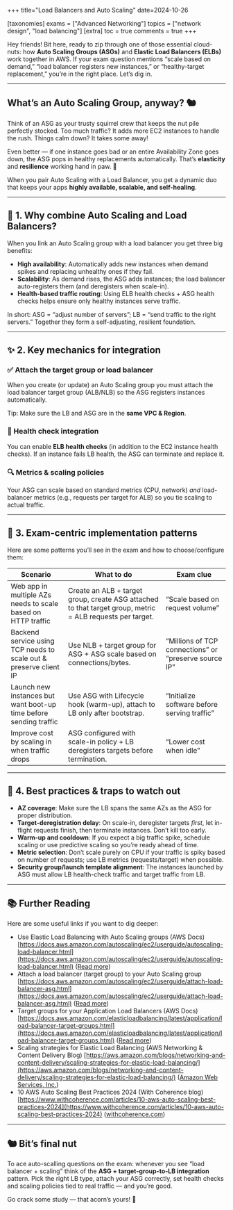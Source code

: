 +++
title="Load Balancers and Auto Scaling"
date=2024-10-26

[taxonomies]
exams = ["Advanced Networking"]
topics = ["network design", "load balancing"]
[extra]
toc = true
comments = true
+++

Hey friends! Bit here, ready to zip through one of those essential cloud-nuts: how **Auto Scaling Groups (ASGs)** and **Elastic Load Balancers (ELBs)** work together in AWS. If your exam question mentions “scale based on demand,” “load balancer registers new instances,” or “healthy-target replacement,” you’re in the right place. Let’s dig in.

<!--more-->

---

## What’s an Auto Scaling Group, anyway? 🐿️

Think of an ASG as your trusty squirrel crew that keeps the nut pile perfectly stocked. Too much traffic? It adds more EC2 instances to handle the rush. Things calm down? It takes some away!

Even better — if one instance goes bad or an entire Availability Zone goes down, the ASG pops in healthy replacements automatically. That’s **elasticity** and **resilience** working hand in paw. 🐾

When you pair Auto Scaling with a Load Balancer, you get a dynamic duo that keeps your apps **highly available, scalable, and self-healing**.

---

## 🧱 1. Why combine Auto Scaling and Load Balancers?

 When you link an Auto Scaling group with a load balancer you get three big benefits:

* **High availability**: Automatically adds new instances when demand spikes and replacing unhealthy ones if they fail.
* **Scalability**: As demand rises, the ASG adds instances; the load balancer auto-registers them (and deregisters when scale-in).
* **Health-based traffic routing**: Using ELB health checks + ASG health checks helps ensure only healthy instances serve traffic.

In short: ASG = “adjust number of servers”; LB = “send traffic to the right servers.” Together they form a self-adjusting, resilient foundation.

---

## ✨ 2. Key mechanics for integration

### ✅ Attach the target group or load balancer

When you create (or update) an Auto Scaling group you must attach the load balancer target group (ALB/NLB) so the ASG registers instances automatically.

Tip: Make sure the LB and ASG are in the **same VPC & Region**.

### 🚦 Health check integration

You can enable **ELB health checks** (in addition to the EC2 instance health checks). If an instance fails LB health, the ASG can terminate and replace it.

### 🔍 Metrics & scaling policies

Your ASG can scale based on standard metrics (CPU, network) *and* load-balancer metrics (e.g., requests per target for ALB) so you tie scaling to actual traffic.

---

## 🎯 3. Exam-centric implementation patterns

Here are some patterns you’ll see in the exam and how to choose/configure them:

| Scenario                                                          | What to do                                                                                                | Exam clue                                             |
| ----------------------------------------------------------------- | --------------------------------------------------------------------------------------------------------- | ----------------------------------------------------- |
| Web app in multiple AZs needs to scale based on HTTP traffic      | Create an ALB + target group, create ASG attached to that target group, metric = ALB requests per target. | “Scale based on request volume”                       |
| Backend service using TCP needs to scale out & preserve client IP | Use NLB + target group for ASG + ASG scale based on connections/bytes.                                    | “Millions of TCP connections” or “preserve source IP” |
| Launch new instances but want boot-up time before sending traffic         | Use ASG with Lifecycle hook (warm-up), attach to LB only after bootstrap.                                 | “Initialize software before serving traffic”          |
| Improve cost by scaling in when traffic drops                     | ASG configured with scale-in policy + LB deregisters targets before termination.                          | “Lower cost when idle”                                |

---

## 🧠 4. Best practices & traps to watch out

* **AZ coverage**: Make sure the LB spans the same AZs as the ASG for proper distribution.
* **Target-deregistration delay**: On scale-in, deregister targets *first*, let in-flight requests finish, then terminate instances. Don’t kill too early.
* **Warm-up and cooldown**: If you expect a big traffic spike, schedule scaling or use predictive scaling so you’re ready ahead of time.
* **Metric selection**: Don’t scale purely on CPU if your traffic is spiky based on number of requests; use LB metrics (requests/target) when possible.
* **Security group/launch template alignment**: The instances launched by ASG must allow LB health-check traffic and target traffic from LB.

---

## 📚 Further Reading

Here are some useful links if you want to dig deeper:

* Use Elastic Load Balancing with Auto Scaling groups (AWS Docs)
  [https://docs.aws.amazon.com/autoscaling/ec2/userguide/autoscaling-load-balancer.html](https://docs.aws.amazon.com/autoscaling/ec2/userguide/autoscaling-load-balancer.html)
  ([Read more][1])
* Attach a load balancer (target group) to your Auto Scaling group
  [https://docs.aws.amazon.com/autoscaling/ec2/userguide/attach-load-balancer-asg.html](https://docs.aws.amazon.com/autoscaling/ec2/userguide/attach-load-balancer-asg.html)
  ([Read more][2])
* Target groups for your Application Load Balancers (AWS Docs)
  [https://docs.aws.amazon.com/elasticloadbalancing/latest/application/load-balancer-target-groups.html](https://docs.aws.amazon.com/elasticloadbalancing/latest/application/load-balancer-target-groups.html)
  ([Read more][6])
* Scaling strategies for Elastic Load Balancing (AWS Networking & Content Delivery Blog)
  [https://aws.amazon.com/blogs/networking-and-content-delivery/scaling-strategies-for-elastic-load-balancing/](https://aws.amazon.com/blogs/networking-and-content-delivery/scaling-strategies-for-elastic-load-balancing/)
  ([Amazon Web Services, Inc.][7])
* 10 AWS Auto Scaling Best Practices 2024 (With Coherence blog)
  [https://www.withcoherence.com/articles/10-aws-auto-scaling-best-practices-2024](https://www.withcoherence.com/articles/10-aws-auto-scaling-best-practices-2024)
  ([withcoherence.com][8])

---

## 🐿️ Bit’s final nut

To ace auto-scalling questions on the exam: whenever you see “load balancer + scaling” think of the **ASG + target-group-to-LB integration** pattern.
Pick the right LB type, attach your ASG correctly, set health checks and scaling policies tied to real traffic — and you’re good.

Go crack some study — that acorn’s yours! 🎯

[1]: https://docs.aws.amazon.com/autoscaling/ec2/userguide/autoscaling-load-balancer.html?utm_source=chatgpt.com "Use Elastic Load Balancing to distribute incoming application traffic ..."
[2]: https://docs.aws.amazon.com/autoscaling/ec2/userguide/attach-load-balancer-asg.html?utm_source=chatgpt.com "Attach an Elastic Load Balancing load balancer to your Auto Scaling ..."
[3]: https://docs.aws.amazon.com/autoscaling/ec2/userguide/getting-started-elastic-load-balancing.html?utm_source=chatgpt.com "Prepare to attach an Elastic Load Balancing load balancer"
[4]: https://docs.aws.amazon.com/autoscaling/ec2/userguide/tutorial-ec2-auto-scaling-load-balancer.html?utm_source=chatgpt.com "Tutorial: Set up a scaled and load-balanced application"
[5]: https://docs.aws.amazon.com/autoscaling/plans/userguide/best-practices-for-scaling-plans.html?utm_source=chatgpt.com "Best practices for scaling plans - AWS Auto Scaling"
[6]: https://docs.aws.amazon.com/elasticloadbalancing/latest/application/load-balancer-target-groups.html?utm_source=chatgpt.com "Target groups for your Application Load Balancers"
[7]: https://aws.amazon.com/blogs/networking-and-content-delivery/scaling-strategies-for-elastic-load-balancing/?utm_source=chatgpt.com "Scaling strategies for Elastic Load Balancing - AWS"
[8]: https://www.withcoherence.com/articles/10-aws-auto-scaling-best-practices-2024?utm_source=chatgpt.com "10 AWS Auto Scaling Best Practices 2024 - Coherence"
